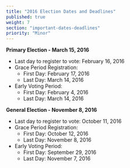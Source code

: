 ```yaml
---
title: "2016 Election Dates and Deadlines"
published: true
weight: 7
section: "important-dates-deadlines"
priority: "Minor"
---
```

**Primary Election - March 15, 2016**  
- Last day to register to vote: February 16, 2016  
- Grace Period Registration:  
	- First Day: February 17, 2016  
    - Last Day: March 14, 2016  
- Early Voting Period:  
	- First Day: February 4, 2016  
    - Last Day: March 14, 2016  

**General Election - November 8, 2016**  
- Last day to register to vote: October 11, 2016  
- Grace Period Registration:  
	- First Day: October 12, 2016
    - Last Day: November 8, 2016
- Early Voting Period:  
	- First Day: September 29, 2016
    - Last Day: November 7, 2016  

